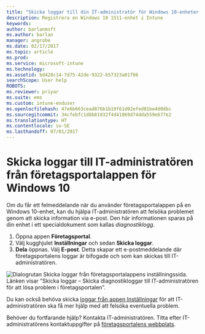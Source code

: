 ```yaml
---
title: "Skicka loggar till din IT-administratör för Windows 10-enheter | Microsoft Docs"
description: Registrera en Windows 10 1511-enhet i Intune
keywords: 
author: barlanmsft
ms.author: barlan
manager: angrobe
ms.date: 02/17/2017
ms.topic: article
ms.prod: 
ms.service: microsoft-intune
ms.technology: 
ms.assetid: bd428c14-7d75-42de-9322-b57323a01f06
searchScope: User help
ROBOTS: 
ms.reviewer: priyar
ms.suite: ems
ms.custom: intune-enduser
ms.openlocfilehash: 47e6b663cead876b1b19f61d02efed81be4d0dbc
ms.sourcegitcommit: 34cfebfc1d8b81032f4d41869d74dda559e677e2
ms.translationtype: HT
ms.contentlocale: sv-SE
ms.lasthandoff: 07/01/2017
---
```

# <a name="send-logs-to-your-it-admin-from-the-company-portal-app-for-windows-10"></a>Skicka loggar till IT-administratören från företagsportalappen för Windows 10

Om du får ett felmeddelande när du använder företagsportalappen på en Windows 10-enhet, kan du hjälpa IT-administratören att felsöka problemet genom att skicka information via e-post. Den här informationen sparas på din enhet i ett specialdokument som kallas _diagnostiklogg_.

1.  Öppna appen **Företagsportal**.
2.  Välj kugghjulet **Inställningar** och sedan **Skicka loggar**.
3.  **Dela** öppnas. Välj **E-post**. Detta skapar ett e-postmeddelande där företagsportalens loggar är bifogade och som kan skickas till IT-administratören.

  ![Dialogrutan Skicka loggar från företagsportalappens inställningssida. Länken visar ”Skicka loggar – Skicka diagnostikloggar till IT-administratören för att lösa problem i företagsportalen”.](./media/w10-share-logs.png)

Du kan också behöva skicka [loggar från appen Inställningar](send-logs-to-your-it-admin-settings-windows.md) för att IT-administratören ska få mer hjälp med att felsöka eventuella problem. 

Behöver du fortfarande hjälp? Kontakta IT-administratören. Titta efter IT-administratörens kontaktuppgifter på [företagsportalens webbplats](http://portal.manage.microsoft.com).
